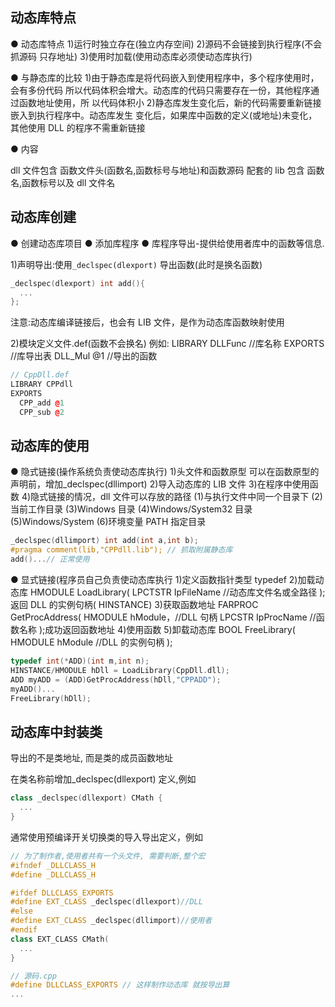 ## 动态库特点

● 动态库特点 1)运行时独立存在(独立内存空间) 2)源码不会链接到执行程序(不会抓源码 只存地址) 3)使用时加载(使用动态库必须使动态库执行)

● 与静态库的比较 1)由于静态库是将代码嵌入到使用程序中，多个程序使用时，会有多份代码
所以代码体积会增大。动态库的代码只需要存在一份，其他程序通过函数地址使用，所
以代码体积小 2)静态库发生变化后，新的代码需要重新链接嵌入到执行程序中。动态库发生
变化后，如果库中函数的定义(或地址)未变化，其他使用 DLL 的程序不需重新链接

● 内容

dll 文件包含 函数文件头(函数名,函数标号与地址)和函数源码
配套的 lib 包含 函数名,函数标号以及 dll 文件名

## 动态库创建

● 创建动态库项目
● 添加库程序
● 库程序导出-提供给使用者库中的函数等信息.

1)声明导出:使用`_declspec(dlexport)` 导出函数(此时是换名函数)

```cpp
_declspec(dlexport) int add(){
  ...
};
```

注意:动态库编译链接后，也会有 LIB 文件，是作为动态库函数映射使用

2)模块定义文件.def(函数不会换名)
例如: LIBRARY DLLFunc //库名称
EXPORTS //库导出表
DLL_Mul @1 //导出的函数

```cpp
// CppDll.def
LIBRARY CPPdll
EXPORTS
  CPP_add @1
  CPP_sub @2


```

## 动态库的使用

● 隐式链接(操作系统负责使动态库执行) 1)头文件和函数原型
可以在函数原型的声明前，增加_declspec(dllimport) 2)导入动态库的 LIB 文件 3)在程序中使用函数 4)隐式链接的情况，dll 文件可以存放的路径
(1)与执行文件中同一个目录下
(2)当前工作目录
(3)Windows 目录
(4)Windows/System32 目录
(5)Windows/System
(6)环境变量 PATH 指定目录

```cpp
_declspec(dllimport) int add(int a,int b);
#pragma comment(lib,"CPPdll.lib"); // 抓取附属静态库
add()...// 正常使用
```

● 显式链接(程序员自己负责使动态库执行 1)定义函数指针类型 typedef 2)加载动态库
HMODULE LoadLibrary(
LPCTSTR IpFileName //动态库文件名或全路径
); 返回 DLL 的实例句柄( HINSTANCE) 3)获取函数地址
FARPROC GetProcAddress(
HMODULE hModule，//DLL 句柄
LPCSTR IpProcName //函数名称
);成功返回函数地址 4)使用函数 5)卸载动态库
BOOL FreeLibrary(
HMODULE hModule //DLL 的实例句柄
);

```cpp
typedef int(*ADD)(int m,int n);
HINSTANCE/HMODULE hDll = LoadLibrary(CppDll.dll);
ADD myADD = (ADD)GetProcAddress(hDll,"CPPADD");
myADD()...
FreeLibrary(hDll);
```

## 动态库中封装类

导出的不是类地址, 而是类的成员函数地址

在类名称前增加_declspec(dllexport) 定义,例如

```cpp
class _declspec(dllexport) CMath {
  ...
}
```

通常使用预编译开关切换类的导入导出定义，例如

```cpp
// 为了制作者,使用者共有一个头文件, 需要判断,整个宏
#ifndef _DLLCLASS_H
#define _DLLCLASS_H

#ifdef DLLCLASS_EXPORTS
#define EXT_CLASS _declspec(dllexport)//DLL
#else
#define EXT_CLASS _declspec(dllimport)//使用者
#endif
class EXT_CLASS CMath(
  ...
}

// 源码.cpp
#define DLLCLASS_EXPORTS // 这样制作动态库 就按导出算
...

```
